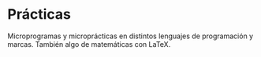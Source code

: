 # Prácticas
Microprogramas y microprácticas en distintos lenguajes de programación y marcas. También algo de matemáticas con LaTeX.
